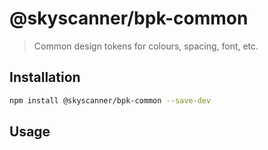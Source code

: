 # @skyscanner/bpk-common

> Common design tokens for colours, spacing, font, etc.

## Installation

```sh
npm install @skyscanner/bpk-common --save-dev
```

## Usage
